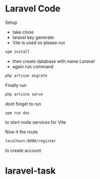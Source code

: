 # Laravel Code
Setup
- take clone
- laravel key generate
- Vite is used so please run
```sh
npm install
```
- then create database with name  *Laravel*
- again run command
```sh
php artisan migrate
```

Finally run 
```sh
php artisna serve
```

dont forget to run 

```sh
npm run dev 
```

to start node services for Vite


Now it the route 
```sh
localhost:8000/register
```

to create account

# laravel-task
